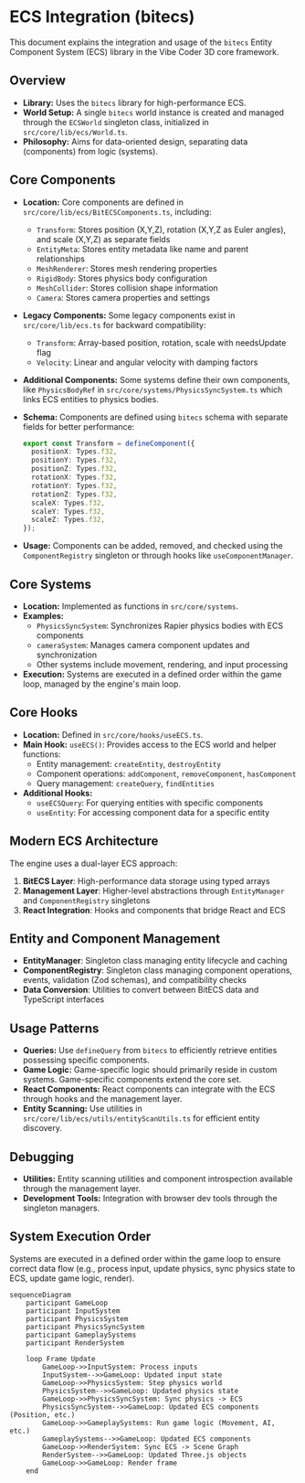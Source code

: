 # ECS Integration (bitecs)

This document explains the integration and usage of the `bitecs` Entity Component System (ECS) library in the Vibe Coder 3D core framework.

## Overview

- **Library:** Uses the `bitecs` library for high-performance ECS.
- **World Setup:** A single `bitecs` world instance is created and managed through the `ECSWorld` singleton class, initialized in `src/core/lib/ecs/World.ts`.
- **Philosophy:** Aims for data-oriented design, separating data (components) from logic (systems).

## Core Components

- **Location:** Core components are defined in `src/core/lib/ecs/BitECSComponents.ts`, including:

  - `Transform`: Stores position (X,Y,Z), rotation (X,Y,Z as Euler angles), and scale (X,Y,Z) as separate fields
  - `EntityMeta`: Stores entity metadata like name and parent relationships
  - `MeshRenderer`: Stores mesh rendering properties
  - `RigidBody`: Stores physics body configuration
  - `MeshCollider`: Stores collision shape information
  - `Camera`: Stores camera properties and settings

- **Legacy Components:** Some legacy components exist in `src/core/lib/ecs.ts` for backward compatibility:

  - `Transform`: Array-based position, rotation, scale with needsUpdate flag
  - `Velocity`: Linear and angular velocity with damping factors

- **Additional Components:** Some systems define their own components, like `PhysicsBodyRef` in `src/core/systems/PhysicsSyncSystem.ts` which links ECS entities to physics bodies.

- **Schema:** Components are defined using `bitecs` schema with separate fields for better performance:

  ```typescript
  export const Transform = defineComponent({
    positionX: Types.f32,
    positionY: Types.f32,
    positionZ: Types.f32,
    rotationX: Types.f32,
    rotationY: Types.f32,
    rotationZ: Types.f32,
    scaleX: Types.f32,
    scaleY: Types.f32,
    scaleZ: Types.f32,
  });
  ```

- **Usage:** Components can be added, removed, and checked using the `ComponentRegistry` singleton or through hooks like `useComponentManager`.

## Core Systems

- **Location:** Implemented as functions in `src/core/systems`.
- **Examples:**
  - `PhysicsSyncSystem`: Synchronizes Rapier physics bodies with ECS components
  - `cameraSystem`: Manages camera component updates and synchronization
  - Other systems include movement, rendering, and input processing
- **Execution:** Systems are executed in a defined order within the game loop, managed by the engine's main loop.

## Core Hooks

- **Location:** Defined in `src/core/hooks/useECS.ts`.
- **Main Hook:** `useECS()`: Provides access to the ECS world and helper functions:
  - Entity management: `createEntity`, `destroyEntity`
  - Component operations: `addComponent`, `removeComponent`, `hasComponent`
  - Query management: `createQuery`, `findEntities`
- **Additional Hooks:**
  - `useECSQuery`: For querying entities with specific components
  - `useEntity`: For accessing component data for a specific entity

## Modern ECS Architecture

The engine uses a dual-layer ECS approach:

1. **BitECS Layer**: High-performance data storage using typed arrays
2. **Management Layer**: Higher-level abstractions through `EntityManager` and `ComponentRegistry` singletons
3. **React Integration**: Hooks and components that bridge React and ECS

## Entity and Component Management

- **EntityManager**: Singleton class managing entity lifecycle and caching
- **ComponentRegistry**: Singleton class managing component operations, events, validation (Zod schemas), and compatibility checks
- **Data Conversion**: Utilities to convert between BitECS data and TypeScript interfaces

## Usage Patterns

- **Queries:** Use `defineQuery` from `bitecs` to efficiently retrieve entities possessing specific components.
- **Game Logic:** Game-specific logic should primarily reside in custom systems. Game-specific components extend the core set.
- **React Components:** React components can integrate with the ECS through hooks and the management layer.
- **Entity Scanning:** Use utilities in `src/core/lib/ecs/utils/entityScanUtils.ts` for efficient entity discovery.

## Debugging

- **Utilities:** Entity scanning utilities and component introspection available through the management layer.
- **Development Tools:** Integration with browser dev tools through the singleton managers.

## System Execution Order

Systems are executed in a defined order within the game loop to ensure correct data flow (e.g., process input, update physics, sync physics state to ECS, update game logic, render).

```mermaid
sequenceDiagram
    participant GameLoop
    participant InputSystem
    participant PhysicsSystem
    participant PhysicsSyncSystem
    participant GameplaySystems
    participant RenderSystem

    loop Frame Update
        GameLoop->>InputSystem: Process inputs
        InputSystem-->>GameLoop: Updated input state
        GameLoop->>PhysicsSystem: Step physics world
        PhysicsSystem-->>GameLoop: Updated physics state
        GameLoop->>PhysicsSyncSystem: Sync physics -> ECS
        PhysicsSyncSystem-->>GameLoop: Updated ECS components (Position, etc.)
        GameLoop->>GameplaySystems: Run game logic (Movement, AI, etc.)
        GameplaySystems-->>GameLoop: Updated ECS components
        GameLoop->>RenderSystem: Sync ECS -> Scene Graph
        RenderSystem-->>GameLoop: Updated Three.js objects
        GameLoop->>GameLoop: Render frame
    end
```
